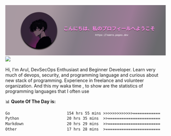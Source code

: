 ![banner](.github/profile-markdown.png)
<img src="https://user-images.githubusercontent.com/73097560/115834477-dbab4500-a447-11eb-908a-139a6edaec5c.gif"></p>

Hi, I'm Arul, DevSecOps Enthusiast and Beginner Developer. Learn very much of devops, security, and programming language and curious about new stack of programming. Experience in freelance and volunteer organization. And this my waka time , to show are the statistics of programming languages that I often use

📊 **Quote Of The Day is:**
<!--START_SECTION:waka-->

```txt
Go                         154 hrs 55 mins >>>>>>>>>>>>>============   52.27 %
Python                     20 hrs 35 mins  >>=======================   06.95 %
Markdown                   20 hrs 29 mins  >>=======================   06.92 %
Other                      17 hrs 28 mins  >========================   05.89 %
```

<!--END_SECTION:waka-->
